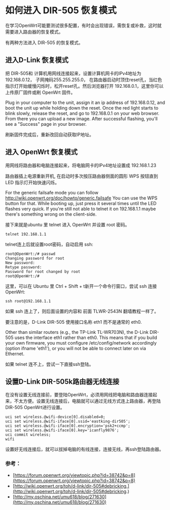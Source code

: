 # 如何进入 DIR-505 恢复模式

在学习OpenWrt可能要测试很多配置，有时会出现错误，需恢复或补救，这时就需要进入路由器的恢复模式。

有两种方法进入 DIR-505 的恢复模式。

## 进入D-Link 恢复模式

把 DIR-505和 计算机用网线连接起来，设置计算机网卡的IPv4地址为192.168.0.12， 子网掩码255.255.255.0， 在路由器启动时顶住reset孔，当红色指示灯开始缓慢闪烁时，松开reset孔。然后浏览器打开 192.168.0.1，这里你可以上传原厂固件或刷 OpenWrt 固件。

Plug in your computer to the unit, assign it an ip address of 192.168.0.12, and boot the unit up while holding down the reset. Once the red light starts to blink slowly, release the reset, and go to 192.168.0.1 on your web browser. From there you can upload a new image. After successful flashing, you'll see a "Success" page in your browser. 

刷新固件完成后，重新改回自动获取IP地址。	

## 进入 OpenWrt 恢复模式

用网线将路由器和电脑连接起来，将电脑网卡的IPv4地址设置成 192.168.1.23

路由器插上电源重新开机,  在启动时多次按压路由器侧面的圆形 WPS 按钮直到 LED 指示灯开始快速闪烁。

For the generic failsafe mode you can follow http://wiki.openwrt.org/doc/howto/generic.failsafe You can use the WPS button for that. While booting up, just press it several times until the LED flashes very quick. If you're still not able to telnet it on 192.168.1.1 maybe there's something wrong on the client-side. 

接下来就是ubuntu 里 telnet 进入 OpenWrt 并设置 root 密码。

	telnet 192.168.1.1

telnet连上后就设置root密码，自动启用 ssh:

	root@OpenWrt:/# passwd
	Changing password for root
	New password:
	Retype password:
	Password for root changed by root
	root@OpenWrt:/#

这里，可以在 Ubuntu 里 Ctrl + Shift + t新开一个命令行窗口，尝试 ssh 连接OpenWrt:
 
	ssh root@192.168.1.1

如果 ssh 连上了，则后面设置的内容和 前面 TLWR-2543N 翻墙教程一样了。

要注意的是，D-Link DIR-505 使用接口名称 eth1 而不是通常的 eth0. 


Other than similar routers (e.g., the TP-Link TL-WR703N), the D-Link DIR-505 uses the interface eth1 rather than eth0. This means that if you build your own firmware, you must configure /etc/config/network accordingly (option ifname 'eth1'), or you will not be able to connect later on via Ethernet. 

如果 telnet 连不上，尝试一下直接ssh登陆。

## 设置D-Link DIR-505k路由器无线连接

在没有设置无线连接前，要登陆OpenWrt，必须用网线把电脑和路由器连接起来，不太方便。设置无线连接后，电脑就可以通过无线方式连上路由器，再登陆 DIR-505 OpenWrt进行设置。

	uci set wireless.@wifi-device[0].disabled=0;
	uci set wireless.@wifi-iface[0].ssid='eastking-dir505';
	uci set wireless.@wifi-iface[0].encryption='psk2+ccmp';
	uci set wireless.@wifi-iface[0].key='icanfly9876';
	uci commit wireless;
	wifi



设置好无线连接后，就可以拔掉电脑的有线连接，连接无线，再ssh登陆路由器。


### 参考：

* [https://forum.openwrt.org/viewtopic.php?id=38742&p=8](https://forum.openwrt.org/viewtopic.php?id=38742&p=8)
* [http://wiki.openwrt.org/toh/d-link/dir-505#debricking.](http://wiki.openwrt.org/toh/d-link/dir-505#debricking.)
* [http://my.oschina.net/umu618/blog/271630](http://my.oschina.net/umu618/blog/271630)
